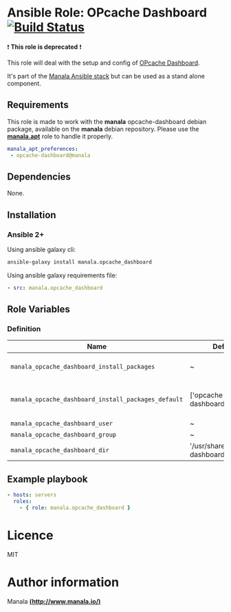 # Ansible Role: OPcache Dashboard [![Build Status](https://travis-ci.org/manala/ansible-role-opcache_dashboard.svg?branch=master)](https://travis-ci.org/manala/ansible-role-opcache_dashboard)

:exclamation: **This role is deprecated** :exclamation:

This role will deal with the setup and config of [OPcache Dashboard](https://github.com/carlosbuenosvinos/opcache-dashboard).

It's part of the [Manala Ansible stack](http://www.manala.io) but can be used as a stand alone component.

## Requirements

This role is made to work with the __manala__ opcache-dashboard debian package, available on the __manala__ debian repository. Please use the [**manala.apt**](https://galaxy.ansible.com/manala/apt/) role to handle it properly.

```yaml
manala_apt_preferences:
 - opcache-dashboard@manala
```

## Dependencies

None.

## Installation

### Ansible 2+

Using ansible galaxy cli:

```bash
ansible-galaxy install manala.opcache_dashboard
```

Using ansible galaxy requirements file:

```yaml
- src: manala.opcache_dashboard
```

## Role Variables

### Definition

| Name                                                | Default                        | Type   | Description                            |
| --------------------------------------------------- | ------------------------------ | ------ | -------------------------------------- |
| `manala_opcache_dashboard_install_packages`         | ~                              | Array  | Dependency packages to install         |
| `manala_opcache_dashboard_install_packages_default` | ['opcache-dashboard']          | Array  | Default dependency packages to install |
| `manala_opcache_dashboard_user`                     | ~                              | String | User                                   |
| `manala_opcache_dashboard_group`                    | ~                              | String | Group                                  |
| `manala_opcache_dashboard_dir`                      | '/usr/share/opcache-dashboard' | String | Directory path                         |

## Example playbook

```yaml
- hosts: servers
  roles:
    - { role: manala.opcache_dashboard }
```

# Licence

MIT

# Author information

Manala [**(http://www.manala.io/)**](http://www.manala.io)
